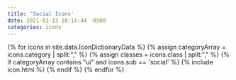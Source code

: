 ```yaml
---
title: 'Social Icons'
date: 2021-01-13 10:14:44 -0500
categories: icons
---
```


<div class="ul_none">
{% for icons in site.data.IconDictionaryData %}
{% assign categoryArray = icons.category | split:"," %}
{% assign classes = icons.class | split:"," %}
{% if categoryArray contains "ui" and icons.sub == 'social' %}
    {% include icon.html %}
{% endif %}
{% endfor %}
</div>

